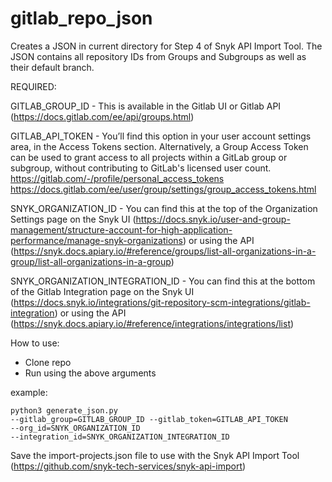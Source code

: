 # gitlab_repo_json
Creates a JSON in current directory for Step 4 of Snyk API Import Tool. The JSON contains all repository IDs from Groups and Subgroups as well as their default branch.

REQUIRED:

GITLAB_GROUP_ID - This is available in the Gitlab UI or Gitlab API (https://docs.gitlab.com/ee/api/groups.html)

GITLAB_API_TOKEN - You’ll find this option in your user account settings area, in the Access Tokens section. Alternatively, a Group Access Token can be used to grant access to all projects within a GitLab group or subgroup, without contributing to GitLab's licensed user count.
https://gitlab.com/-/profile/personal_access_tokens
https://docs.gitlab.com/ee/user/group/settings/group_access_tokens.html

SNYK_ORGANIZATION_ID - You can find this at the top of the Organization Settings page on the Snyk UI (https://docs.snyk.io/user-and-group-management/structure-account-for-high-application-performance/manage-snyk-organizations) or using the API (https://snyk.docs.apiary.io/#reference/groups/list-all-organizations-in-a-group/list-all-organizations-in-a-group)

SNYK_ORGANIZATION_INTEGRATION_ID - You can find this at the bottom of the Gitlab Integration page on the Snyk UI (https://docs.snyk.io/integrations/git-repository-scm-integrations/gitlab-integration) or using the API (https://snyk.docs.apiary.io/#reference/integrations/integrations/list)


How to use:
- Clone repo
- Run using the above arguments

example: <pre><code>python3 generate_json.py --gitlab_group=GITLAB_GROUP_ID --gitlab_token=GITLAB_API_TOKEN  --org_id=SNYK_ORGANIZATION_ID --integration_id=SNYK_ORGANIZATION_INTEGRATION_ID</code></pre>

Save the import-projects.json file to use with the Snyk API Import Tool (https://github.com/snyk-tech-services/snyk-api-import)
